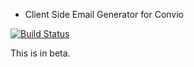 * Client Side Email Generator for Convio

[![Build Status](https://travis-ci.org/monofrio/ClientSideEmailBuilder.svg?branch=master)](https://travis-ci.org/monofrio/ClientSideEmailBuilder)

This is in beta.
